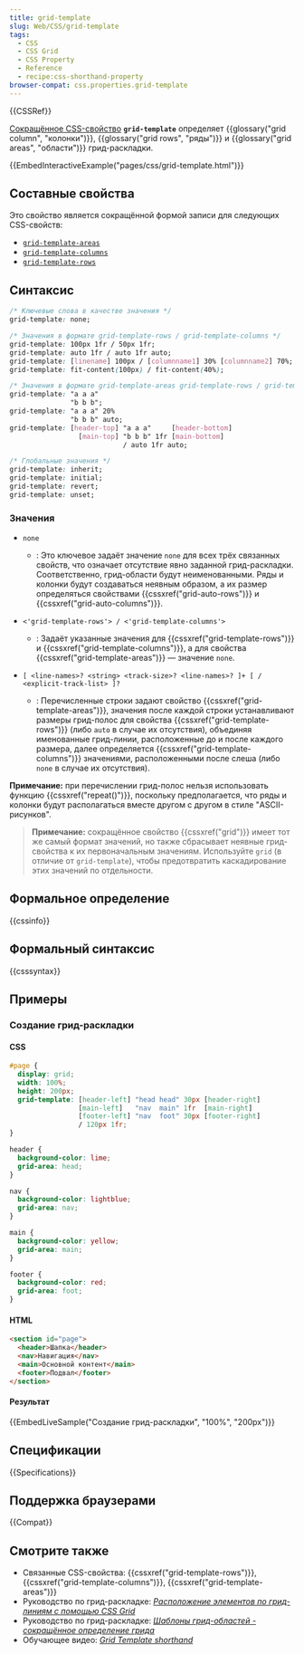 ```yaml
---
title: grid-template
slug: Web/CSS/grid-template
tags:
  - CSS
  - CSS Grid
  - CSS Property
  - Reference
  - recipe:css-shorthand-property
browser-compat: css.properties.grid-template
---
```

{{CSSRef}}

[Сокращённое CSS-свойство](/ru/docs/Web/CSS/Shorthand_properties) **`grid-template`** определяет {{glossary("grid column", "колонки")}}, {{glossary("grid rows", "ряды")}} и {{glossary("grid areas", "области")}} грид-раскладки.

{{EmbedInteractiveExample("pages/css/grid-template.html")}}

## Составные свойства

Это свойство является сокращённой формой записи для следующих CSS-свойств:

- [`grid-template-areas`](/ru/docs/Web/CSS/grid-template-areas)
- [`grid-template-columns`](/ru/docs/Web/CSS/grid-template-columns)
- [`grid-template-rows`](/ru/docs/Web/CSS/grid-template-rows)

## Синтаксис

```css
/* Ключевые слова в качестве значения */
grid-template: none;

/* Значения в формате grid-template-rows / grid-template-columns */
grid-template: 100px 1fr / 50px 1fr;
grid-template: auto 1fr / auto 1fr auto;
grid-template: [linename] 100px / [columnname1] 30% [columnname2] 70%;
grid-template: fit-content(100px) / fit-content(40%);

/* Значения в формате grid-template-areas grid-template-rows / grid-template-columns */
grid-template: "a a a"
               "b b b";
grid-template: "a a a" 20%
               "b b b" auto;
grid-template: [header-top] "a a a"     [header-bottom]
                 [main-top] "b b b" 1fr [main-bottom]
                            / auto 1fr auto;

/* Глобальные значения */
grid-template: inherit;
grid-template: initial;
grid-template: revert;
grid-template: unset;
```

### Значения

- `none`
  - : Это ключевое задаёт значение `none` для всех трёх связанных свойств, что означает отсутствие явно заданной грид-раскладки. Соответственно, грид-области будут неименованными. Ряды и колонки будут создаваться неявным образом, а их размер определяться свойствами {{cssxref("grid-auto-rows")}} и {{cssxref("grid-auto-columns")}}.
- `<'grid-template-rows'> / <'grid-template-columns'>`
  - : Задаёт указанные значения для {{cssxref("grid-template-rows")}} и {{cssxref("grid-template-columns")}}, а для свойства {{cssxref("grid-template-areas")}} ― значение `none`.
- `[ <line-names>? <string> <track-size>? <line-names>? ]+ [ / <explicit-track-list> ]?`

  - : Перечисленные строки задают свойство {{cssxref("grid-template-areas")}}, значения после каждой строки устанавливают размеры грид-полос для свойства {{cssxref("grid-template-rows")}} (либо `auto` в случае их отсутствия), объединяя именованные грид-линии, расположенные до и после каждого размера, далее определяется {{cssxref("grid-template-columns")}} значениями, расположенными после слеша (либо `none` в случае их отсутствия).

**Примечание:** при перечислении грид-полос нельзя использовать функцию {{cssxref("repeat()")}}, поскольку предполагается, что ряды и колонки будут располагаться вместе другом с другом в стиле "ASCII-рисунков".

> **Примечание:** сокращённое свойство {{cssxref("grid")}} имеет тот же самый формат значений, но также сбрасывает неявные грид-свойства к их первоначальным значениям. Используйте `grid` (в отличие от `grid-template`), чтобы предотвратить каскадирование этих значений по отдельности.

## Формальное определение

{{cssinfo}}

## Формальный синтаксис

{{csssyntax}}

## Примеры

### Создание грид-раскладки

#### CSS

```css
#page {
  display: grid;
  width: 100%;
  height: 200px;
  grid-template: [header-left] "head head" 30px [header-right]
                 [main-left]   "nav  main" 1fr  [main-right]
                 [footer-left] "nav  foot" 30px [footer-right]
                 / 120px 1fr;
}

header {
  background-color: lime;
  grid-area: head;
}

nav {
  background-color: lightblue;
  grid-area: nav;
}

main {
  background-color: yellow;
  grid-area: main;
}

footer {
  background-color: red;
  grid-area: foot;
}
```

#### HTML

```html
<section id="page">
  <header>Шапка</header>
  <nav>Навигация</nav>
  <main>Основной контент</main>
  <footer>Подвал</footer>
</section>
```

#### Результат

{{EmbedLiveSample("Создание грид-раскладки", "100%", "200px")}}

## Спецификации

{{Specifications}}

## Поддержка браузерами

{{Compat}}

## Смотрите также

- Связанные CSS-свойства: {{cssxref("grid-template-rows")}}, {{cssxref("grid-template-columns")}}, {{cssxref("grid-template-areas")}}
- Руководство по грид-раскладке: _[Расположение элементов по грид-линиям с помощью CSS Grid](/ru/docs/Web/CSS/CSS_Grid_Layout/Line-based_Placement_with_CSS_Grid)_
- Руководство по грид-раскладке: _[Шаблоны грид-областей - сокращённое определение грида](/ru/docs/Web/CSS/CSS_Grid_Layout/Grid_Template_Areas#grid_definition_shorthands)_
- Обучающее видео: _[Grid Template shorthand](http://gridbyexample.com/video/grid-template-shorthand/)_
